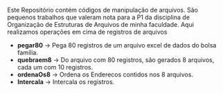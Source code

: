 Este Repositório contém códigos de manipulação de arquivos. São pequenos trabalhos que valeram nota para a P1 da 
disciplina de Organização de Estruturas de Arquivos de minha faculdade.
Aqui realizamos operações em cima de registros de arquivos
- **pegar80** -> Pega 80 registros de um arquivo excel de dados do bolsa família.
- **quebraem8** -> Do arquivo com 80 registros, são gerados 8 arquivos, cada um com 10 registros.
- **ordenaOs8** -> Ordena os Enderecos contidos nos 8 arquivos. 
- **Intercala** -> Intercala os registros.
